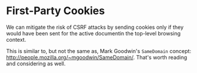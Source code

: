 First-Party Cookies
===================

We can mitigate the risk of CSRF attacks by sending cookies only if they
would have been sent for the active documentin the top-level browsing
context.

This is similar to, but not the same as, Mark Goodwin's `SameDomain`
concept: http://people.mozilla.org/~mgoodwin/SameDomain/. That's worth
reading and considering as well.
